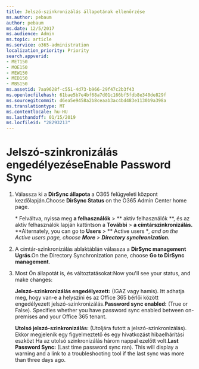 ```yaml
---
title: Jelszó-szinkronizálás állapotának ellenőrzése
ms.author: pebaum
author: pebaum
ms.date: 12/5/2017
ms.audience: Admin
ms.topic: article
ms.service: o365-administration
localization_priority: Priority
search.appverid:
- MET150
- MOE150
- MEW150
- MED150
- MBS150
ms.assetid: 7aa9628f-c551-4d73-b966-29f47c2b3f43
ms.openlocfilehash: 61bae5b7e4bf68a7d01c166bf5fdb8e340de829f
ms.sourcegitcommit: d6ea5e9458a2b8ceaab3ac4bd483e1130b9a398a
ms.translationtype: MT
ms.contentlocale: hu-HU
ms.lasthandoff: 01/15/2019
ms.locfileid: "28293213"
---
```

# <a name="enable-password-sync"></a><span data-ttu-id="91223-102">Jelszó-szinkronizálás engedélyezése</span><span class="sxs-lookup"><span data-stu-id="91223-102">Enable Password Sync</span></span>

1.  <span data-ttu-id="91223-103">Válassza ki a **DirSync állapota** a O365 felügyeleti központ kezdőlapján.</span><span class="sxs-lookup"><span data-stu-id="91223-103">Choose **DirSync Status** on the O365 Admin Center home page.</span></span> 
    
     <span data-ttu-id="91223-104">\* Felváltva, nyissa meg **a felhasználók** \> \*\* aktív felhasználók \*\*, és az aktív felhasználók lapján kattintson a **További** \> **a címtárszinkronizálás.** \*</span><span class="sxs-lookup"><span data-stu-id="91223-104">\*Alternately, you can go to **Users** \> \*\* Active users \**, and on the Active users page, choose **More** \> **Directory synchronization.***</span></span> 
    
2. <span data-ttu-id="91223-105">A címtár-szinkronizálás ablaktáblán válassza a **DirSync management Ugrás**.</span><span class="sxs-lookup"><span data-stu-id="91223-105">On the Directory Synchronization pane, choose **Go to DirSync management**.</span></span> 
    
3. <span data-ttu-id="91223-106">Most Ön állapotát is, és változtatásokat:</span><span class="sxs-lookup"><span data-stu-id="91223-106">Now you'll see your status, and make changes:</span></span>
    
    <span data-ttu-id="91223-p101">**Jelszó-szinkronizálás engedélyezett:** (IGAZ vagy hamis). Itt adhatja meg, hogy van-e a helyszíni és az Office 365 bérlői között engedélyezett jelszó-szinkronizálás.</span><span class="sxs-lookup"><span data-stu-id="91223-p101">**Password sync enabled:** (True or False). Specifies whether you have password sync enabled between on-premises and your Office 365 tenant.</span></span> 
    
    <span data-ttu-id="91223-p102">**Utolsó jelszó-szinkronizálás:** (Utoljára futott a jelszó-szinkronizálás). Ekkor megjelenik egy figyelmeztető és egy hivatkozást hibaelhárítási eszközt Ha az utolsó szinkronizálás három nappal ezelőtt volt.</span><span class="sxs-lookup"><span data-stu-id="91223-p102">**Last Password Sync:** (Last time password sync ran). This will display a warning and a link to a troubleshooting tool if the last sync was more than three days ago.</span></span> 
    

